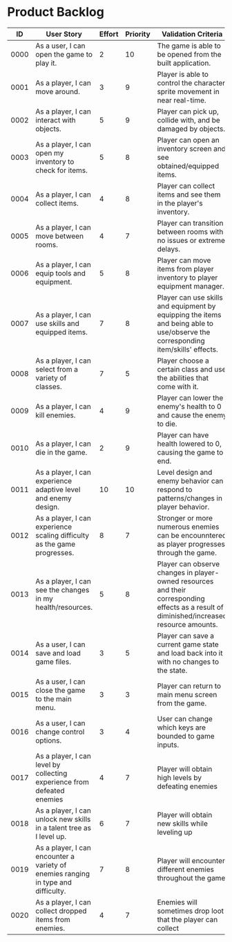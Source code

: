 # Product Backlog

| ID | User Story | Effort | Priority | Validation Criteria | Status |
|----|------------|--------|----------|---------------------|--------|
|0000|As a user, I can open the game to play it. |2|10|The game is able to be opened from the built application. |DONE|
|0001|As a player, I can move around. |3|9|Player is able to control the character sprite movement in near real-time. |DONE|
|0002|As a player, I can interact with objects. |5|9|Player can pick up, collide with, and be damaged by objects. |TO DO|
|0003|As a player, I can open my inventory to check for items. |5|8|Player can open an inventory screen and see obtained/equipped items. |TO DO|
|0004|As a player, I can collect items. |4|8|Player can collect items and see them in the player's inventory. |TO DO|
|0005|As a player, I can move between rooms. |4|7|Player can transition between rooms with no issues or extreme delays. |TO DO|
|0006|As a player, I can equip tools and equipment. |5|8|Player can move items from player inventory to player equipment manager. |TO DO|
|0007| As a player, I can use skills and equipped items. |7|8|Player can use skills and equipment by equipping the items and being able to use/observe the corresponding item/skills' effects. |TO DO|
|0008|As a player, I can select from a variety of classes. |7|5|Player choose a certain class and use the abilities that come with it. |TO DO|
|0009|As a player, I can kill enemies. |4|9|Player can lower the enemy's health to 0 and cause the enemy to die.  |TO DO|
|0010|As a player, I can die in the game. |2|9|Player can have health lowered to 0, causing the game to end. |TO DO|
|0011|As a player, I can experience adaptive level and enemy design. |10|10| Level design and enemy behavior can respond to patterns/changes in player behavior. |TO DO|
|0012|As a player, I can experience scaling difficulty as the game progresses. |8|7| Stronger or more numerous enemies can be encounntered as player progresses through the game. |TO DO|
|0013|As a player, I can see the changes in my health/resources. |5|8| Player can observe changes in player-owned resources and their corresponding effects as a result of diminished/increased resource amounts. |TO DO|
|0014|As a user, I can save and load game files. |3|5| Player can save a current game state and load back into it with no changes to the state. |TO DO|
|0015|As a user, I can close the game to the main menu. |3|3|Player can return to main menu screen from the game. |TO DO|
|0016|As a user, I can change control options. |3|4|User can change which keys are bounded to game inputs. |TO DO|
|0017|As a player, I can level by collecting experience from defeated enemies|4|7|Player will obtain high levels by defeating enemies|TO DO|
|0018|As a player, I can unlock new skills in a talent tree as I level up. |6|7|Player will obtain new skills while leveling up|TO DO|
|0019|As a player, I can encounter a variety of enemies ranging in type and difficulty. |7|8| Player will encounter different enemies throughout the game|TO DO|
|0020|As a player, I can collect dropped items from enemies.|4|7| Enemies will sometimes drop loot that the player can collect|TO DO|

